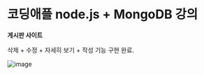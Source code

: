# 코딩애플 node.js + MongoDB 강의

<strong>게시판 사이트</strong>

삭제 + 수정 + 자세히 보기 + 작성 기능 구현 완료.

![image](https://user-images.githubusercontent.com/67365440/154271690-5f3ff6e6-3945-42b7-a93d-7b594bcccb42.png)
